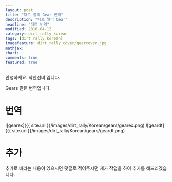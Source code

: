 ```yaml
---
layout: post
title: "더트 랠리 Gear 번역"
description: "더트 랠리 Gear"
headline: "더트 번역"
modified: 2016-04-12
category: dirt rally korean
tags: [dirt rally korean]
imagefeature: dirt_rally_cover/gearcover.jpg
mathjax: 
chart: 
comments: true
featured: true
---
```


안녕하세요. 착한선비 입니다.

Gears 관련 번역입니다.

# 번역

![gearex]({{ site.url }}/images/dirt_rally/Korean/gears/gearex.png)
![geardt]({{ site.url }}/images/dirt_rally/Korean/gears/geardt.png)


# 추가

추가로 바라는 내용이 있으시면 댓글로 적어주시면 제가 작업을 하여 추가를 해드리겠습니다.
